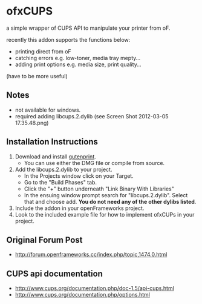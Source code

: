 # ofxCUPS
a simple wrapper of CUPS API to manipulate your printer from oF.

recently this addon supports the functions below:

- printing direct from oF
- catching errors e.g. low-toner, media tray mepty…
- adding print options e.g. media size, print quality… 

(have to be more useful)

## Notes
- not available for windows.
- required adding libcups.2.dylib (see Screen Shot 2012-03-05 17.35.48.png)

## Installation Instructions
1. Download and install [gutenprint](http://gimp-print.sourceforge.net/MacOSX.php).
	- You can use either the DMG file or compile from source.
2. Add the libcups.2.dylib to your project. 
	- In the Projects window click on your Target.
	- Go to the "Build Phases" tab.
	- Click the "+" button underneath "Link Binary With Libraries"
	- In the ensuing window prompt search for "libcups.2.dylib". Select that and choose add. **You do not need any of the other dylibs listed**.
3. Include the addon in your openFrameworks project.
4. Look to the included example file for how to implement ofxCUPs in your project.	

## Original Forum Post
- http://forum.openframeworks.cc/index.php/topic,1474.0.html

## CUPS api documentation
- http://www.cups.org/documentation.php/doc-1.5/api-cups.html
- http://www.cups.org/documentation.php/options.html





